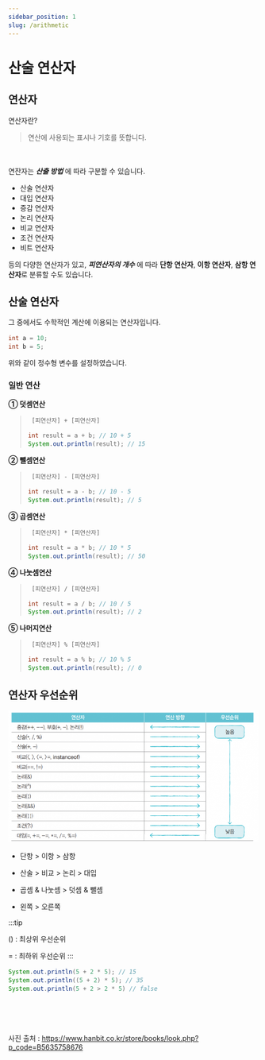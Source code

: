 ```yaml
---
sidebar_position: 1
slug: /arithmetic
---
```


# 산술 연산자

## 연산자
연산자란?
> 연산에 사용되는 표시나 기호를 뜻합니다.

　

연잔자는 ***산출 방법*** 에 따라 구분할 수 있습니다.

- 산술 연산자
- 대입 연산자
- 증감 연산자
- 논리 연산자
- 비교 연산자
- 조건 연산자
- 비트 연산자

등의 다양한 연산자가 있고, _**피연산자의 개수**_ 에 따라 **단항 연산자**, **이항 연산자**, **삼항 연산자**로 분류할 수도 있습니다.

 
## 산술 연산자
그 중에서도 수학적인 계산에 이용되는 연산자입니다.

```java
int a = 10;
int b = 5;
```
위와 같이 정수형 변수를 설정하였습니다.
### 일반 연산

**① 덧셈연산**
> ` [피연산자] + [피연산자]`
> ```java
> int result = a + b; // 10 + 5
> System.out.println(result); // 15
>```

**② 뺄셈연산**
> ` [피연산자] - [피연산자]`
> ```java
> int result = a - b; // 10 - 5
> System.out.println(result); // 5
>```


**③ 곱셈연산**
> ` [피연산자] * [피연산자]`
> ```java
> int result = a * b; // 10 * 5
> System.out.println(result); // 50
>```

**④ 나눗셈연산**
> ` [피연산자] / [피연산자]`
> ```java
> int result = a / b; // 10 / 5
> System.out.println(result); // 2
>```

**⑤ 나머지연산**
> ` [피연산자] % [피연산자]`
> ```java
> int result = a % b; // 10 % 5
> System.out.println(result); // 0
>```


## 연산자 우선순위

![img_1.png](img_1.png)

- 단항 > 이항 > 삼항

- 산술 > 비교 > 논리 > 대입

- 곱셈 & 나눗셈 > 덧셈 & 뺄셈

- 왼쪽 > 오른쪽

:::tip

() : 최상위 우선순위

= : 최하위 우선순위
:::

```java
System.out.println(5 + 2 * 5); // 15
System.out.println((5 + 2) * 5); // 35
System.out.println(5 + 2 > 2 * 5) // false
```


  　

  　 
  　



사진 출처 : https://www.hanbit.co.kr/store/books/look.php?p_code=B5635758676
